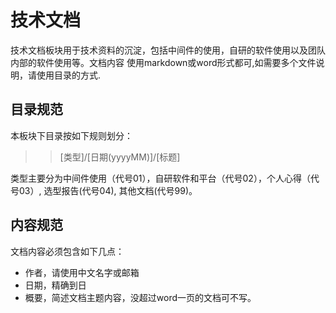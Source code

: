# 技术文档

技术文档板块用于技术资料的沉淀，包括中间件的使用，自研的软件使用以及团队内部的软件使用等。文档内容
使用markdown或word形式都可,如需要多个文件说明，请使用目录的方式.


## 目录规范

本板块下目录按如下规则划分：

>> [类型]/[日期(yyyyMM)]/[标题]

类型主要分为中间件使用（代号01），自研软件和平台（代号02），个人心得（代号03）, 选型报告(代号04),
其他文档(代号99)。


## 内容规范

文档内容必须包含如下几点：

* 作者，请使用中文名字或邮箱
* 日期，精确到日
* 概要，简述文档主题内容，没超过word一页的文档可不写。
